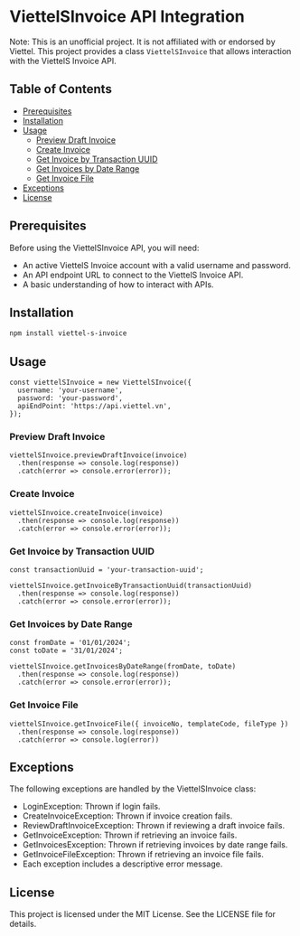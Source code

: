 # ViettelSInvoice API Integration

Note: This is an unofficial project. It is not affiliated with or endorsed by Viettel.
This project provides a class `ViettelSInvoice` that allows interaction with the ViettelS Invoice API.

## Table of Contents

- [Prerequisites](#prerequisites)
- [Installation](#installation)
- [Usage](#usage)
  - [Preview Draft Invoice](#preview-draft-invoice)
  - [Create Invoice](#create-invoice)
  - [Get Invoice by Transaction UUID](#get-invoice-by-transaction-uuid)
  - [Get Invoices by Date Range](#get-invoices-by-date-range)
  - [Get Invoice File](#get-invoice-file)
- [Exceptions](#exceptions)
- [License](#license)

## Prerequisites

Before using the ViettelSInvoice API, you will need:

- An active ViettelS Invoice account with a valid username and password.
- An API endpoint URL to connect to the ViettelS Invoice API.
- A basic understanding of how to interact with APIs.

## Installation

```BASH
npm install viettel-s-invoice
```

## Usage

```JS
const viettelSInvoice = new ViettelSInvoice({
  username: 'your-username',
  password: 'your-password',
  apiEndPoint: 'https://api.viettel.vn',
});
```

### Preview Draft Invoice

```JS
viettelSInvoice.previewDraftInvoice(invoice)
  .then(response => console.log(response))
  .catch(error => console.error(error));
```

### Create Invoice

```JS
viettelSInvoice.createInvoice(invoice)
  .then(response => console.log(response))
  .catch(error => console.error(error));
```

### Get Invoice by Transaction UUID

```JS
const transactionUuid = 'your-transaction-uuid';

viettelSInvoice.getInvoiceByTransactionUuid(transactionUuid)
  .then(response => console.log(response))
  .catch(error => console.error(error));
```

### Get Invoices by Date Range

```JS
const fromDate = '01/01/2024';
const toDate = '31/01/2024';

viettelSInvoice.getInvoicesByDateRange(fromDate, toDate)
  .then(response => console.log(response))
  .catch(error => console.error(error));
```

### Get Invoice File

```JS
viettelSInvoice.getInvoiceFile({ invoiceNo, templateCode, fileType })
  .then(response => console.log(response))
  .catch(error => console.log(error))
```

## Exceptions

The following exceptions are handled by the ViettelSInvoice class:

- LoginException: Thrown if login fails.
- CreateInvoiceException: Thrown if invoice creation fails.
- ReviewDraftInvoiceException: Thrown if reviewing a draft invoice fails.
- GetInvoiceException: Thrown if retrieving an invoice fails.
- GetInvoicesException: Thrown if retrieving invoices by date range fails.
- GetInvoiceFileException: Thrown if retrieving an invoice file fails.
- Each exception includes a descriptive error message.

## License

This project is licensed under the MIT License. See the LICENSE file for details.
